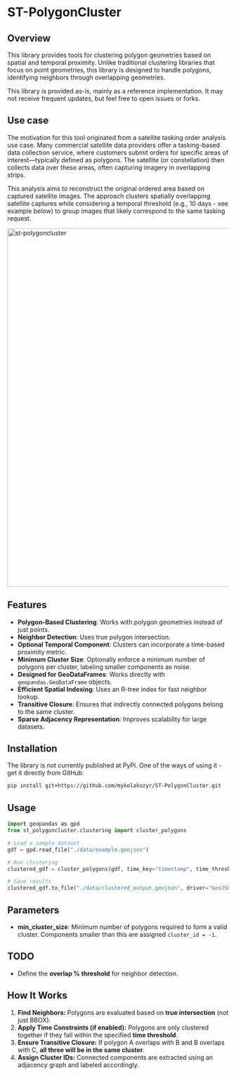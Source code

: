 # ST-PolygonCluster

## Overview
This library provides tools for clustering polygon geometries based on spatial and temporal proximity. Unlike traditional clustering libraries that focus on point geometries, this library is designed to handle polygons, identifying neighbors through overlapping geometries.

This library is provided as-is, mainly as a reference implementation. It may not receive frequent updates, but feel free to open issues or forks.

## Use case
The motivation for this tool originated from a satellite tasking order analysis use case. Many commercial satellite data providers offer a tasking-based data collection service, where customers submit orders for specific areas of interest—typically defined as polygons. The satellite (or constellation) then collects data over these areas, often capturing imagery in overlapping strips.

This analysis aims to reconstruct the original ordered area based on captured satellite images. The approach clusters spatially overlapping satellite captures while considering a temporal threshold (e.g., 10 days - see example below) to group images that likely correspond to the same tasking request.

<img width="816" alt="st-polygoncluster" src="https://github.com/user-attachments/assets/73d72b6d-6f88-4b5c-a54f-9ff31ea17040" />

## Features
- **Polygon-Based Clustering**: Works with polygon geometries instead of just points.
- **Neighbor Detection**: Uses true polygon intersection.
- **Optional Temporal Component**: Clusters can incorporate a time-based proximity metric.
- **Minimum Cluster Size**: Optionally enforce a minimum number of polygons per cluster, labeling smaller components as noise.
- **Designed for GeoDataFrames**: Works directly with `geopandas.GeoDataFrame` objects.
- **Efficient Spatial Indexing**: Uses an R-tree index for fast neighbor lookup.
- **Transitive Closure**: Ensures that indirectly connected polygons belong to the same cluster.
- **Sparse Adjacency Representation**: Improves scalability for large datasets.

## Installation
The library is not currently published at PyPi. One of the ways of using it - get it directly from GitHub.

```bash
pip install git+https://github.com/mykolakozyr/ST-PolygonCluster.git
```

## Usage
```python
import geopandas as gpd
from st_polygoncluster.clustering import cluster_polygons

# Load a sample dataset
gdf = gpd.read_file("./data/example.geojson")

# Run clustering
clustered_gdf = cluster_polygons(gdf, time_key="timestamp", time_threshold=600, min_cluster_size=2)

# Save results
clustered_gdf.to_file("./data/clustered_output.geojson", driver="GeoJSON")
```

## Parameters
- **min_cluster_size**: Minimum number of polygons required to form a valid cluster. Components smaller than this are assigned `cluster_id = -1`.

## TODO
- Define the **overlap % threshold** for neighbor detection.

## How It Works
1. **Find Neighbors:** Polygons are evaluated based on **true intersection** (not just BBOX).
2. **Apply Time Constraints (if enabled):** Polygons are only clustered together if they fall within the specified **time threshold**.
3. **Ensure Transitive Closure:** If polygon A overlaps with B and B overlaps with C, **all three will be in the same cluster**.
4. **Assign Cluster IDs:** Connected components are extracted using an adjacency graph and labeled accordingly.